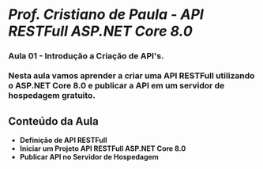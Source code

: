 
# <b><i>Prof. Cristiano de Paula - API RESTFull ASP.NET Core 8.0</i><b />
### Aula 01 - Introdução a Criação de API's.<br /><br />Nesta aula vamos aprender a criar uma API RESTFull utilizando o ASP.NET Core 8.0 e publicar a API em um servidor de hospedagem gratuito.

## <b>Conteúdo da Aula<b>
<ul>
	<li>Definição de API RESTFull</li>
	<li>Iniciar um Projeto API RESTFull ASP.NET Core 8.0</li>
	<li>Publicar API no Servidor de Hospedagem</li>
</ul>